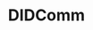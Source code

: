---
codehost: https://github.com/https://github.com/decentralized-identity/didcomm-messaging
logohandle: didcomm
sort: didcomm
title: DIDComm
website: https://didcomm.org/
---